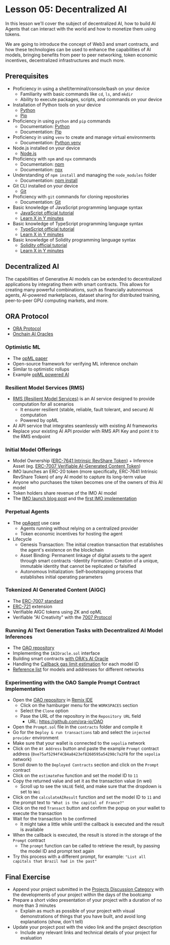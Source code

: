 # Lesson 05: Decentralized AI

In this lesson we'll cover the subject of decentralized AI, how to build AI Agents that can interact with the world and how to monetize them using tokens.

We are going to introduce the concept of Web3 and smart contracts, and how these technologies can be used to enhance the capabilities of AI models, bringing benefits from peer to peer networking, token economic incentives, decentralized infrastructures and much more.

## Prerequisites

- Proficiency in using a shell/terminal/console/bash on your device
  - Familiarity with basic commands like `cd`, `ls`, and `mkdir`
  - Ability to execute packages, scripts, and commands on your device
- Installation of Python tools on your device
  - [Python](https://www.python.org/downloads/)
  - [Pip](https://pip.pypa.io/en/stable/installation/)
- Proficiency in using `python` and `pip` commands
  - Documentation: [Python](https://docs.python.org/3/)
  - Documentation: [Pip](https://pip.pypa.io/en/stable/)
- Proficiency in using `venv` to create and manage virtual environments
  - Documentation: [Python venv](https://docs.python.org/3/library/venv.html)
- Node.js installed on your device
  - [Node.js](https://nodejs.org/en/download/)
- Proficiency with `npm` and `npx` commands
  - Documentation: [npm](https://docs.npmjs.com/)
  - Documentation: [npx](https://www.npmjs.com/package/npx)
- Understanding of `npm install` and managing the `node_modules` folder
  - Documentation: [npm install](https://docs.npmjs.com/cli/v10/commands/npm-install)
- Git CLI installed on your device
  - [Git](https://git-scm.com/downloads)
- Proficiency with `git` commands for cloning repositories
  - Documentation: [Git](https://git-scm.com/doc)
- Basic knowledge of JavaScript programming language syntax
  - [JavaScript official tutorial](https://developer.mozilla.org/en-US/docs/Web/JavaScript/Guide)
  - [Learn X in Y minutes](https://learnxinyminutes.com/docs/javascript/)
- Basic knowledge of TypeScript programming language syntax
  - [TypeScript official tutorial](https://www.typescriptlang.org/docs/)
  - [Learn X in Y minutes](https://learnxinyminutes.com/docs/typescript/)
- Basic knowledge of Solidity programming language syntax
  - [Solidity official tutorial](https://docs.soliditylang.org/en/latest/)
  - [Learn X in Y minutes](https://learnxinyminutes.com/docs/solidity/)

## Decentralized AI

The capabilities of Generative AI models can be extended to decentralized applications by integrating them with smart contracts. This allows for creating many powerful combinations, such as financially autonomous agents, AI-powered marketplaces, dataset sharing for distributed training, peer-to-peer GPU computing markets, and more.

## ORA Protocol

- [ORA Protocol](https://ora.io/)
- [Onchain AI Oracles](https://www.ora.io/app/opml/)

### Optimistic ML

- The [opML paper](https://arxiv.org/abs/2401.17555)
- Open-source framework for verifying ML inference onchain
- Similar to optimistic rollups
- Example [opML powered AI](https://www.ora.io/app/opml/openlm)

### Resilient Model Services (RMS)

- [RMS (Resilient Model Services)](https://docs.ora.io/doc/resilient-model-services-rms/overview) is an AI service designed to provide computation for all scenarios
  - It ensurer resilient (stable, reliable, fault tolerant, and secure) AI computation
  - Powered by opML
- AI API service that integrates seamlessly with existing AI frameworks
- Replace your existing AI API provider with RMS API Key and point it to the RMS endpoint

### Initial Model Offerings

- Model Ownership ([ERC-7641 Intrinsic RevShare Token](https://ethereum-magicians.org/t/erc-7641-intrinsic-revshare-token/18999)) + Inference Asset (eg. [ERC-7007 Verifiable AI-Generated Content Token](https://github.com/AIGC-NFT/ERCs/blob/master/ERCS/erc-7007.md))
- IMO launches an ERC-20 token (more specifically, ERC-7641 Intrinsic RevShare Token) of any AI model to capture its long-term value
- Anyone who purchases the token becomes one of the owners of this AI model
- Token holders share revenue of the IMO AI model
- The [IMO launch blog post](https://mirror.xyz/orablog.eth/xYMD27tN23ppbKCluB9faytF_W6M1hKXTuKcfkm3D50) and the [first IMO implementation](https://mirror.xyz/orablog.eth/GSjMm-qC4WWsduGqCISSvA1IxicJbyRDES_bl7-Tt2o)

### Perpetual Agents

- The [opAgent](https://mirror.xyz/orablog.eth/sEFCQVmERNDIsiPDs2LUnU-__SdLmKERpCKcEP7hO08) use case
  - Agents running without relying on a centralized provider
  - Token economic incentives for hosting the agent
- Lifecycle
  - Genesis Transaction: The initial creation transaction that establishes the agent's existence on the blockchain
  - Asset Binding: Permanent linkage of digital assets to the agent through smart contracts
    -Identity Formation: Creation of a unique, immutable identity that cannot be replicated or falsified
  - Autonomous Initialization: Self-bootstrapping process that establishes initial operating parameters

### Tokenized AI Generated Content (AIGC)

- The [ERC-7007 standard](https://eips.ethereum.org/EIPS/eip-7007)
- [ERC-721](https://eips.ethereum.org/EIPS/eip-721) extension
- Verifiable AIGC tokens using ZK and opML
- Verifiable "AI Creativity" with the [7007 Protocol](https://www.7007.ai/)

### Running AI Text Generation Tasks with Decentralized AI Model Inferences

- The [OAO repository](https://github.com/ora-io/OAO)
- Implementing the `IAIOracle.sol` interface
- Building smart contracts [with ORA's AI Oracle](https://docs.ora.io/doc/ai-oracle/ai-oracle/build-with-ai-oracle)
- Handling the [Callback gas limit estimation](https://docs.ora.io/doc/ai-oracle/ai-oracle/callback-gas-limit-estimation) for each model ID
- [Reference list](https://docs.ora.io/doc/ai-oracle/ai-oracle/references) for models and addresses for different networks

### Experimenting with the OAO Sample Prompt Contract Implementation

- Open the [OAO repository](https://github.com/ora-io/OAO) in [Remix IDE](https://remix.ethereum.org/)
  - Click on the hamburger menu for the `WORKSPACES` section
  - Select the `Clone` option
  - Pase the URL of the repository in the `Repository URL` field
    - URL: <https://github.com/ora-io/OAO>
- Open the `Prompt.sol` file in the `contracts` folder and compile it
- Go for the `Deploy & run transactions` tab and select the `injected provider` environment
- Make sure that your wallet is connected to the `sepolia` network
- Click on the `At Address` button and paste the example `Prompt` contract address (`0xe75af5294f4CB4a8423ef8260595a54298c7a2FB` for the `sepolia` network)
- Scroll down to the `Deployed Contracts` section and click on the `Prompt` contract
- Click on the `estimateFee` function and set the model ID to `11`
- Copy the returned value and set it as the transaction value (in wei)
  - Scroll up to see the `VALUE` field, and make sure that the dropdown is set to `Wei`
- Click on the `calculateAIResult` function and set the model ID to `11` and the prompt text to `"What is the capital of France?"`
- Click on the red `Transact` button and confirm the popup on your wallet to execute the transaction
- Wait for the transaction to be confirmed
  - It might take a little while until the callback is executed and the result is available
- When the callback is executed, the result is stored in the storage of the `Prompt` contract
  - The `prompt` function can be called to retrieve the result, by passing the model ID and prompt text again
- Try this process with a different prompt, for example: `"List all capitals that Brazil had in the past"`

## Final Exercise

- Append your project submitted in the [Projects Discussion Category](https://github.com/Wagademy/agent-camp/discussions/categories/projects) with the developments of your project within the days of the bootcamp
- Prepare a short video presentation of your project with a duration of no more than 3 minutes
  - Explain as much as possible of your project with visual demonstrations of things that you have built, and avoid long explanations (show, don't tell)
- Update your project post with the video link and the project description
  - Include any relevant links and technical details of your project for evaluation
